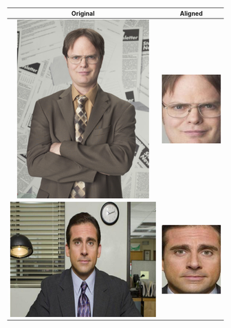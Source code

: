 Original             |  Aligned
:-------------------------:|:-------------------------:
<img src="images/Dwight/Dwight.png" width="307" height="416">  |  <img src="out/Dwight.jpg" width="160" height="160">
<img src="images/Michael/Michael.jpg" width="416" height="268">  |  <img src="out/Michael.jpg" width="160" height="160">
